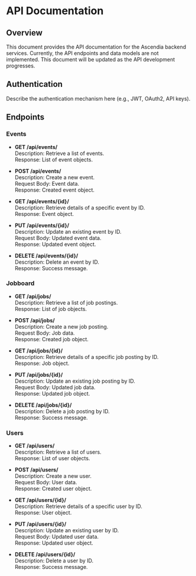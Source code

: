 # API Documentation

## Overview

This document provides the API documentation for the Ascendia backend services. Currently, the API endpoints and data models are not implemented. This document will be updated as the API development progresses.

## Authentication

Describe the authentication mechanism here (e.g., JWT, OAuth2, API keys).

## Endpoints

### Events

- **GET /api/events/**  
  Description: Retrieve a list of events.  
  Response: List of event objects.

- **POST /api/events/**  
  Description: Create a new event.  
  Request Body: Event data.  
  Response: Created event object.

- **GET /api/events/{id}/**  
  Description: Retrieve details of a specific event by ID.  
  Response: Event object.

- **PUT /api/events/{id}/**  
  Description: Update an existing event by ID.  
  Request Body: Updated event data.  
  Response: Updated event object.

- **DELETE /api/events/{id}/**  
  Description: Delete an event by ID.  
  Response: Success message.

### Jobboard

- **GET /api/jobs/**  
  Description: Retrieve a list of job postings.  
  Response: List of job objects.

- **POST /api/jobs/**  
  Description: Create a new job posting.  
  Request Body: Job data.  
  Response: Created job object.

- **GET /api/jobs/{id}/**  
  Description: Retrieve details of a specific job posting by ID.  
  Response: Job object.

- **PUT /api/jobs/{id}/**  
  Description: Update an existing job posting by ID.  
  Request Body: Updated job data.  
  Response: Updated job object.

- **DELETE /api/jobs/{id}/**  
  Description: Delete a job posting by ID.  
  Response: Success message.

### Users

- **GET /api/users/**  
  Description: Retrieve a list of users.  
  Response: List of user objects.

- **POST /api/users/**  
  Description: Create a new user.  
  Request Body: User data.  
  Response: Created user object.

- **GET /api/users/{id}/**  
  Description: Retrieve details of a specific user by ID.  
  Response: User object.

- **PUT /api/users/{id}/**  
  Description: Update an existing user by ID.  
  Request Body: Updated user data.  
  Response: Updated user object.

- **DELETE /api/users/{id}/**  
  Description: Delete a user by ID.  
  Response: Success message.
